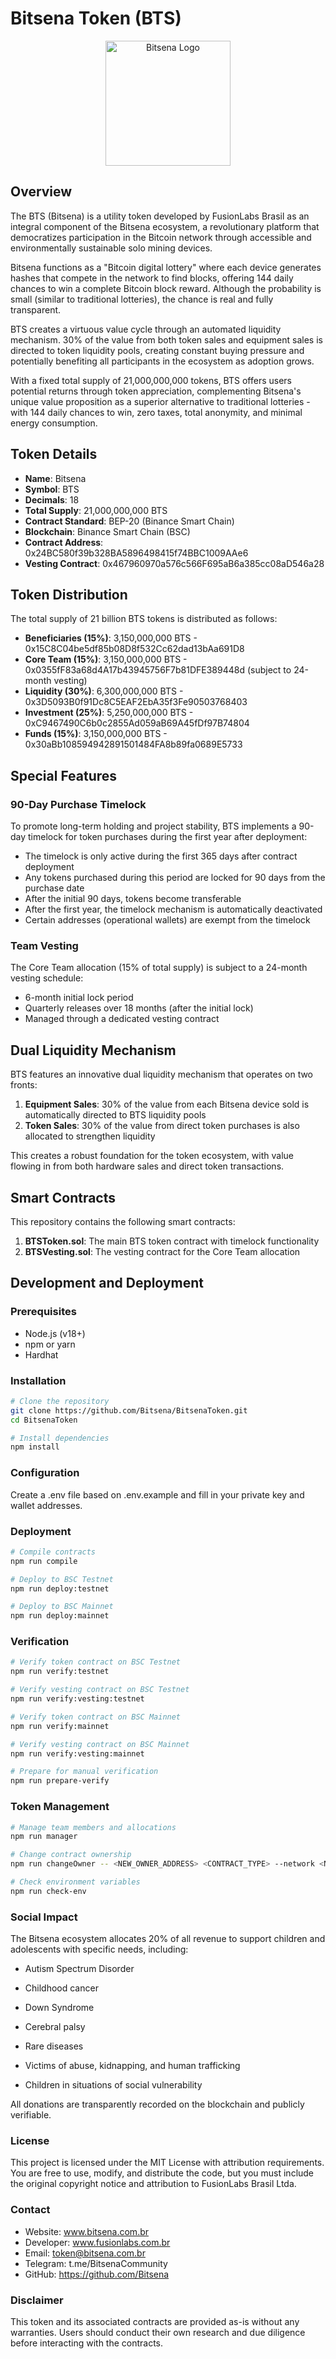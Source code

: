# Bitsena Token (BTS)

<p align="center">
  <img src="https://bitsena.com.br/assets/logo_github.png" alt="Bitsena Logo" width="200"/>
</p>

## Overview

The BTS (Bitsena) is a utility token developed by FusionLabs Brasil as an integral component of the Bitsena ecosystem, a revolutionary platform that democratizes participation in the Bitcoin network through accessible and environmentally sustainable solo mining devices.

Bitsena functions as a "Bitcoin digital lottery" where each device generates hashes that compete in the network to find blocks, offering 144 daily chances to win a complete Bitcoin block reward. Although the probability is small (similar to traditional lotteries), the chance is real and fully transparent.

BTS creates a virtuous value cycle through an automated liquidity mechanism. 30% of the value from both token sales and equipment sales is directed to token liquidity pools, creating constant buying pressure and potentially benefiting all participants in the ecosystem as adoption grows.

With a fixed total supply of 21,000,000,000 tokens, BTS offers users potential returns through token appreciation, complementing Bitsena's unique value proposition as a superior alternative to traditional lotteries - with 144 daily chances to win, zero taxes, total anonymity, and minimal energy consumption.

## Token Details

- **Name**: Bitsena
- **Symbol**: BTS
- **Decimals**: 18
- **Total Supply**: 21,000,000,000 BTS
- **Contract Standard**: BEP-20 (Binance Smart Chain)
- **Blockchain**: Binance Smart Chain (BSC)
- **Contract Address**: 0x24BC580f39b328BA5896498415f74BBC1009AAe6
- **Vesting Contract**: 0x467960970a576c566F695aB6a385cc08aD546a28

## Token Distribution

The total supply of 21 billion BTS tokens is distributed as follows:

- **Beneficiaries (15%)**: 3,150,000,000 BTS - 0x15C8C04be5df85b08D8f532Cc62dad13bAa691D8
- **Core Team (15%)**: 3,150,000,000 BTS - 0x0355fF83a68d4A17b43945756F7b81DFE389448d (subject to 24-month vesting)
- **Liquidity (30%)**: 6,300,000,000 BTS - 0x3D5093B0f91Dc8C5EAF2EbA35f3Fe90503768403
- **Investment (25%)**: 5,250,000,000 BTS - 0xC9467490C6b0c2855Ad059aB69A45fDf97B74804
- **Funds (15%)**: 3,150,000,000 BTS - 0x30aBb108594942891501484FA8b89fa0689E5733

## Special Features

### 90-Day Purchase Timelock

To promote long-term holding and project stability, BTS implements a 90-day timelock for token purchases during the first year after deployment:

- The timelock is only active during the first 365 days after contract deployment
- Any tokens purchased during this period are locked for 90 days from the purchase date
- After the initial 90 days, tokens become transferable
- After the first year, the timelock mechanism is automatically deactivated
- Certain addresses (operational wallets) are exempt from the timelock

### Team Vesting

The Core Team allocation (15% of total supply) is subject to a 24-month vesting schedule:

- 6-month initial lock period
- Quarterly releases over 18 months (after the initial lock)
- Managed through a dedicated vesting contract

## Dual Liquidity Mechanism

BTS features an innovative dual liquidity mechanism that operates on two fronts:

1. **Equipment Sales**: 30% of the value from each Bitsena device sold is automatically directed to BTS liquidity pools
2. **Token Sales**: 30% of the value from direct token purchases is also allocated to strengthen liquidity

This creates a robust foundation for the token ecosystem, with value flowing in from both hardware sales and direct token transactions.

## Smart Contracts

This repository contains the following smart contracts:

1. **BTSToken.sol**: The main BTS token contract with timelock functionality
2. **BTSVesting.sol**: The vesting contract for the Core Team allocation

## Development and Deployment

### Prerequisites

- Node.js (v18+)
- npm or yarn
- Hardhat

### Installation

```bash
# Clone the repository
git clone https://github.com/Bitsena/BitsenaToken.git
cd BitsenaToken

# Install dependencies
npm install
```

### Configuration

Create a .env file based on .env.example and fill in your private key and wallet addresses.

### Deployment

```bash
# Compile contracts
npm run compile

# Deploy to BSC Testnet
npm run deploy:testnet

# Deploy to BSC Mainnet
npm run deploy:mainnet
```

### Verification

```bash
# Verify token contract on BSC Testnet
npm run verify:testnet

# Verify vesting contract on BSC Testnet
npm run verify:vesting:testnet

# Verify token contract on BSC Mainnet
npm run verify:mainnet

# Verify vesting contract on BSC Mainnet
npm run verify:vesting:mainnet

# Prepare for manual verification
npm run prepare-verify
```

### Token Management

```bash
# Manage team members and allocations
npm run manager

# Change contract ownership
npm run changeOwner -- <NEW_OWNER_ADDRESS> <CONTRACT_TYPE> --network <NETWORK>

# Check environment variables
npm run check-env
```

### Social Impact

The Bitsena ecosystem allocates 20% of all revenue to support children and adolescents with specific needs, including:

- Autism Spectrum Disorder

- Childhood cancer

- Down Syndrome

- Cerebral palsy

- Rare diseases

- Victims of abuse, kidnapping, and human trafficking

- Children in situations of social vulnerability

All donations are transparently recorded on the blockchain and publicly verifiable.

### License

This project is licensed under the MIT License with attribution requirements. You are free to use, modify, and distribute the code, but you must include the original copyright notice and attribution to FusionLabs Brasil Ltda.

### Contact

- Website: www.bitsena.com.br
- Developer: www.fusionlabs.com.br
- Email: token@bitsena.com.br
- Telegram: t.me/BitsenaCommunity
- GitHub: https://github.com/Bitsena

### Disclaimer

This token and its associated contracts are provided as-is without any warranties. Users should conduct their own research and due diligence before interacting with the contracts.